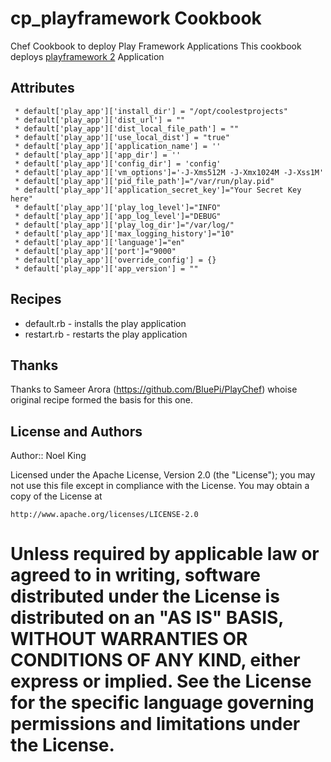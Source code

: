 cp_playframework Cookbook
==============
Chef Cookbook to deploy Play Framework Applications
This cookbook deploys [playframework 2](http://www.playframework.com) Application

## Attributes

````
 * default['play_app']['install_dir'] = "/opt/coolestprojects"
 * default['play_app']['dist_url'] = ""
 * default['play_app']['dist_local_file_path'] = ""
 * default['play_app']['use_local_dist'] = "true"
 * default['play_app']['application_name'] = ''
 * default['play_app']['app_dir'] = ''
 * default['play_app']['config_dir'] = 'config'
 * default['play_app']['vm_options']='-J-Xms512M -J-Xmx1024M -J-Xss1M'
 * default['play_app']['pid_file_path']="/var/run/play.pid"
 * default['play_app']['application_secret_key']="Your Secret Key here"
 * default['play_app']['play_log_level']="INFO"  
 * default['play_app']['app_log_level']="DEBUG"
 * default['play_app']['play_log_dir']="/var/log/"
 * default['play_app']['max_logging_history']="10"
 * default['play_app']['language']="en"
 * default['play_app']['port']="9000" 
 * default['play_app']['override_config'] = {}
 * default['play_app']['app_version'] = ""
````

## Recipes

  * default.rb - installs the play application
  * restart.rb - restarts the play application 
 
## Thanks

Thanks to Sameer Arora (https://github.com/BluePi/PlayChef) whoise original recipe formed the basis for this one.

License and Authors
-------------------
Author:: Noel King

Licensed under the Apache License, Version 2.0 (the "License");
you may not use this file except in compliance with the License.
You may obtain a copy of the License at

    http://www.apache.org/licenses/LICENSE-2.0

Unless required by applicable law or agreed to in writing, software
distributed under the License is distributed on an "AS IS" BASIS,
WITHOUT WARRANTIES OR CONDITIONS OF ANY KIND, either express or implied.
See the License for the specific language governing permissions and
limitations under the License.
=======
